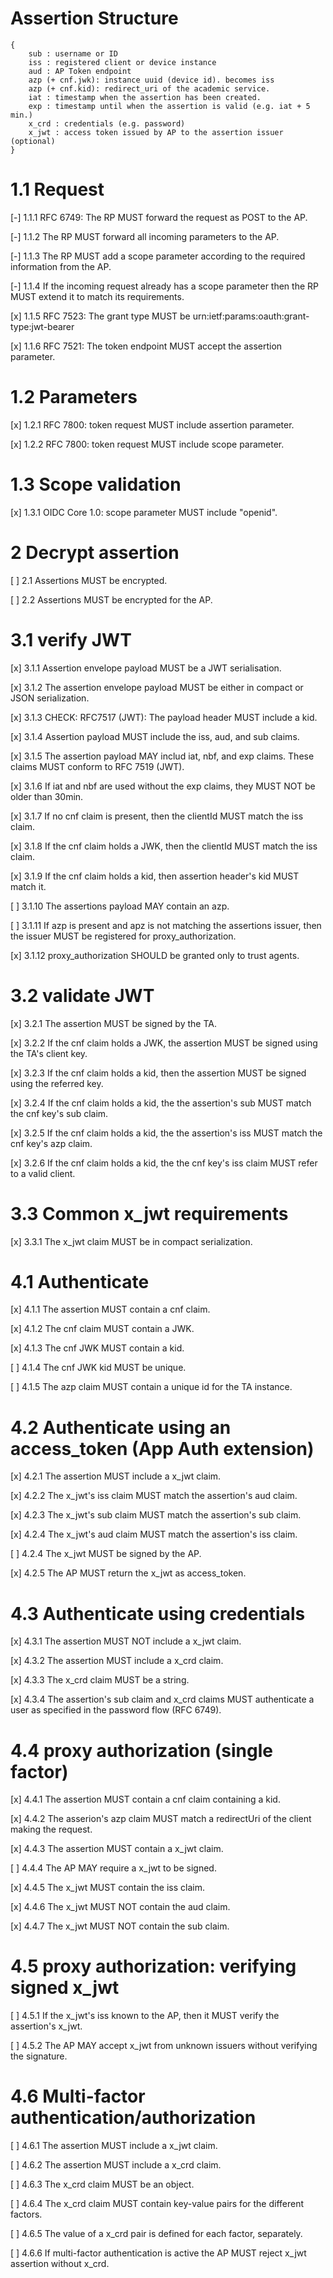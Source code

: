 # Assertion Structure

```
{
    sub : username or ID
    iss : registered client or device instance
    aud : AP Token endpoint
    azp (+ cnf.jwk): instance uuid (device id). becomes iss
    azp (+ cnf.kid): redirect_uri of the academic service.
    iat : timestamp when the assertion has been created.
    exp : timestamp until when the assertion is valid (e.g. iat + 5 min.)
    x_crd : credentials (e.g. password)
    x_jwt : access token issued by AP to the assertion issuer (optional)
}
```

# 1.1 Request

[-] 1.1.1 RFC 6749: The RP MUST forward the request as POST to the AP.

[-] 1.1.2 The RP MUST forward all incoming parameters to the AP.

[-] 1.1.3 The RP MUST add a scope parameter according to the required information from the AP.

[-] 1.1.4 If the incoming request already has a scope parameter then the RP MUST extend it to match its requirements.

[x] 1.1.5 RFC 7523: The grant type MUST be urn:ietf:params:oauth:grant-type:jwt-bearer

[x] 1.1.6 RFC 7521: The token endpoint MUST accept the assertion parameter.

# 1.2 Parameters

[x] 1.2.1 RFC 7800: token request MUST include assertion parameter.

[x] 1.2.2 RFC 7800: token request MUST include scope parameter.

# 1.3 Scope validation

[x] 1.3.1 OIDC Core 1.0: scope parameter MUST include "openid".

# 2 Decrypt assertion

[ ] 2.1 Assertions MUST be encrypted.

[ ] 2.2 Assertions MUST be encrypted for the AP.

# 3.1 verify JWT

[x] 3.1.1 Assertion envelope payload MUST be a JWT serialisation.

[x] 3.1.2 The assertion envelope payload MUST be either in compact or JSON serialization.

[x] 3.1.3 CHECK: RFC7517 (JWT): The payload header MUST include a kid.

[x] 3.1.4 Assertion payload MUST include the iss, aud, and sub claims.

[x] 3.1.5 The assertion payload MAY includ iat, nbf, and exp claims. These claims MUST conform to RFC 7519 (JWT).

[x] 3.1.6 If iat and nbf are used without the exp claims, they MUST NOT be older than 30min.

[x] 3.1.7 If no cnf claim is present, then the clientId MUST match the iss claim.

[x] 3.1.8 If the cnf claim holds a JWK, then the clientId MUST match the iss claim.

[x] 3.1.9 If the cnf claim holds a kid, then assertion header's kid MUST match it.

[ ] 3.1.10 The assertions payload MAY contain an azp.

[ ] 3.1.11 If azp is present and apz is not matching the assertions issuer, then the issuer MUST be registered for proxy_authorization.

[x] 3.1.12 proxy_authorization SHOULD be granted only to trust agents.

# 3.2 validate JWT

[x] 3.2.1 The assertion MUST be signed by the TA.

[x] 3.2.2 If the cnf claim holds a JWK, the assertion MUST be signed using the TA's client key.

[x] 3.2.3 If the cnf claim holds a kid, then the assertion MUST be signed using the referred key.

[x] 3.2.4 If the cnf claim holds a kid, the the assertion's sub MUST match the cnf key's sub claim.

[x] 3.2.5 If the cnf claim holds a kid, the the assertion's iss MUST match the cnf key's azp claim.

[x] 3.2.6 If the cnf claim holds a kid, the the cnf key's iss claim MUST refer to a valid client.

# 3.3 Common x_jwt requirements

[x] 3.3.1 The x_jwt claim MUST be in compact serialization.

# 4.1 Authenticate

[x] 4.1.1 The assertion MUST contain a cnf claim.

[x] 4.1.2 The cnf claim MUST contain a JWK.

[x] 4.1.3 The cnf JWK MUST contain a kid.

[ ] 4.1.4 The cnf JWK kid MUST be unique.

[ ] 4.1.5 The azp claim MUST contain a unique id for the TA instance.

# 4.2 Authenticate using an access_token (App Auth extension)

[x] 4.2.1 The assertion MUST include a x_jwt claim.

[x] 4.2.2 The x_jwt's iss claim MUST match the assertion's aud claim.

[x] 4.2.3 The x_jwt's sub claim MUST match the assertion's sub claim.

[x] 4.2.4 The x_jwt's aud claim MUST match the assertion's iss claim.

[ ] 4.2.4 The x_jwt MUST be signed by the AP.

[x] 4.2.5 The AP MUST return the x_jwt as access_token.

# 4.3 Authenticate using credentials

[x] 4.3.1 The assertion MUST NOT include a x_jwt claim.

[x] 4.3.2 The assertion MUST include a x_crd claim.

[x] 4.3.3 The x_crd claim MUST be a string.

[x] 4.3.4 The assertion's sub claim and x_crd claims MUST authenticate a user as specified in the password flow (RFC 6749).

# 4.4 proxy authorization (single factor)

[x] 4.4.1 The assertion MUST contain a cnf claim containing a kid.

[x] 4.4.2 The asserion's azp claim MUST match a redirectUri of the client making the request.

[x] 4.4.3 The assertion MUST contain a x_jwt claim.

[ ] 4.4.4 The AP MAY require a x_jwt to be signed.

[x] 4.4.5 The x_jwt MUST contain the iss claim.

[x] 4.4.6 The x_jwt MUST NOT contain the aud claim.

[x] 4.4.7 The x_jwt MUST NOT contain the sub claim.

# 4.5 proxy authorization: verifying signed x_jwt

[ ] 4.5.1 If the x_jwt's iss known to the AP, then it MUST verify the assertion's x_jwt.

[ ] 4.5.2 The AP MAY accept x_jwt from unknown issuers without verifying the signature.

# 4.6 Multi-factor authentication/authorization

[ ] 4.6.1 The assertion MUST include a x_jwt claim.

[ ] 4.6.2 The assertion MUST include a x_crd claim.

[ ] 4.6.3 The x_crd claim MUST be an object.

[ ] 4.6.4 The x_crd claim MUST contain key-value pairs for the different factors.

[ ] 4.6.5 The value of a x_crd pair is defined for each factor, separately.

[ ] 4.6.6 If multi-factor authentication is active the AP MUST reject x_jwt assertion without x_crd.  
